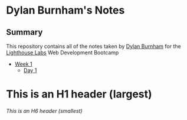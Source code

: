 # Dylan Burnham's Notes

## Summary 
This repository contains all of the notes taken by [Dylan Burnham](https://github.com/dburnham1212) for the [Lighthouse Labs](https://www.lighthouselabs.ca/en) Web Development Bootcamp

* [Week 1](/Week_1)
  * [Day 1](/Week_1/Day_1)
  
# This is an H1 header (largest)
###### This is an H6 header (smallest)